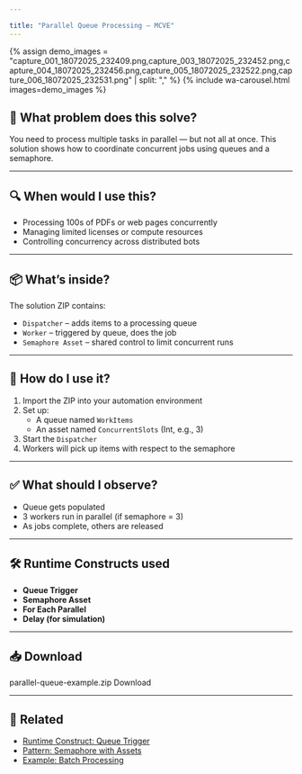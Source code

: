 ```yaml
---

title: "Parallel Queue Processing – MCVE"
---
```


{% assign demo_images = "capture_001_18072025_232409.png,capture_003_18072025_232452.png,capture_004_18072025_232456.png,capture_005_18072025_232522.png,capture_006_18072025_232531.png" | split: "," %}
{% include wa-carousel.html images=demo_images %}

<wa-divider></wa-divider>

## 🧩 What problem does this solve?

You need to process multiple tasks in parallel — but not all at once. This solution shows how to coordinate concurrent jobs using queues and a semaphore.

---

## 🔍 When would I use this?

- Processing 100s of PDFs or web pages concurrently  
- Managing limited licenses or compute resources  
- Controlling concurrency across distributed bots

---

## 📦 What’s inside?

The solution ZIP contains:

- `Dispatcher` – adds items to a processing queue  
- `Worker` – triggered by queue, does the job  
- `Semaphore Asset` – shared control to limit concurrent runs

---

## 🚀 How do I use it?

1. Import the ZIP into your automation environment  
2. Set up:
   - A queue named `WorkItems`
   - An asset named `ConcurrentSlots` (Int, e.g., 3)
3. Start the `Dispatcher`
4. Workers will pick up items with respect to the semaphore

---

## ✅ What should I observe?

- Queue gets populated
- 3 workers run in parallel (if semaphore = 3)
- As jobs complete, others are released

---

## 🛠️ Runtime Constructs used

- **Queue Trigger**
- **Semaphore Asset**
- **For Each Parallel**
- **Delay (for simulation)**

---

## 📥 Download

<wa-card>
  <div class="wa-flank">
    <wa-icon name="paperclip"></wa-icon>
    <div class="wa-split">
      <span class="wa-caption-m">parallel-queue-example.zip</span>
      <wa-button
        appearance="plain"
        variant="brand"
        size="small"
        href="/assets/solutions/parallel-queue-example.zip"
      >
        Download
      </wa-button>
    </div>
  </div>
</wa-card>

---

## 🔗 Related

- [Runtime Construct: Queue Trigger](/docs/runtime-constructs/queue-trigger)  
- [Pattern: Semaphore with Assets](/docs/patterns/semaphore-asset)  
- [Example: Batch Processing](/solutions/batching)

